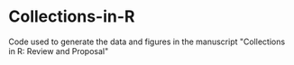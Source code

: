 # Collections-in-R
Code used to generate the data and figures in the manuscript "Collections in R: Review and Proposal"
